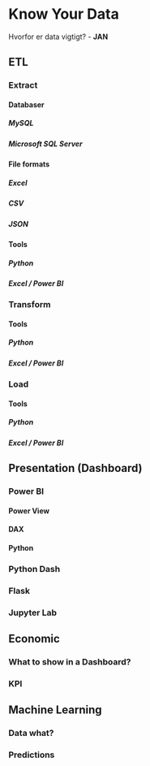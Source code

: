# Know Your Data
Hvorfor er data vigtigt? - **JAN**


## ETL

### Extract
#### Databaser
##### MySQL
##### Microsoft SQL Server

#### File formats
##### Excel
##### CSV
##### JSON

#### Tools
##### Python
##### Excel / Power BI

### Transform

#### Tools
##### Python
##### Excel / Power BI

### Load

#### Tools
##### Python
##### Excel / Power BI

## Presentation (Dashboard)

### Power BI
#### Power View
#### DAX
#### Python

### Python Dash

### Flask

### Jupyter Lab

## Economic

### What to show in a Dashboard?
### KPI

## Machine Learning

### Data what?
### Predictions